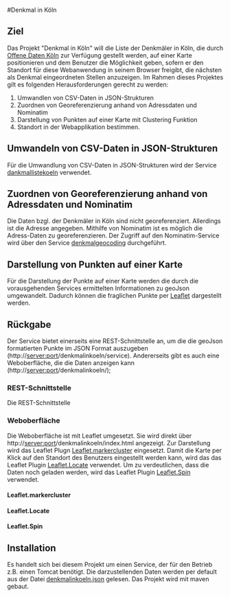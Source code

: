 #Denkmal in Köln

## Ziel

Das Projekt "Denkmal in Köln" will die Liste der Denkmäler in Köln, die durch [Offene Daten Köln](http://www.offenedaten-koeln.de/) zur Verfügung gestellt werden, auf einer Karte positionieren und dem Benutzer die Möglichkeit geben, sofern er den Standort für diese Webanwendung in seinem Browser freigibt, die nächsten als Denkmal eingeordneten Stellen anzuzeigen. Im Rahmen dieses Projektes gilt es folgenden Herausforderungen gerecht zu werden:

1. Umwandlen von CSV-Daten in JSON-Strukturen
2. Zuordnen von Georeferenzierung anhand von Adressdaten und Nominatim
3. Darstellung von Punkten auf einer Karte mit Clustering Funktion
4. Standort in der Webapplikation bestimmen.

## Umwandeln von CSV-Daten in JSON-Strukturen

Für die Umwandlung von CSV-Daten in JSON-Strukturen wird der Service [dankmallistekoeln](https://github.com/weberius/denkmallistekoeln) verwendet. 

## Zuordnen von Georeferenzierung anhand von Adressdaten und Nominatim

Die Daten bzgl. der Denkmäler in Köln sind nicht georeferenziert. Allerdings ist die Adresse angegeben. Mithilfe von Nominatim ist es möglich die Adress-Daten zu georeferenzieren. Der Zugriff auf den Nominatim-Service wird über den Service [denkmalgeocoding](https://github.com/weberius/denkmalgeocoding) durchgeführt.

## Darstellung von Punkten auf einer Karte

Für die Darstellung der Punkte auf einer Karte werden die durch die vorausgehenden Services ermittelten Informationen zu geoJson umgewandelt. Dadurch können die fraglichen Punkte per [Leaflet](http://leafletjs.com/) dargestellt werden.

## Rückgabe

Der Service bietet einerseits eine REST-Schnittstelle an, um die die geoJson formatierten Punkte im JSON Format auszugeben (http://<server:port>/denkmalinkoeln/service). Andererseits gibt es auch eine Weboberfläche, die die Daten anzeigen kann (http://<server:port>/denkmalinkoeln/);

### REST-Schnittstelle

Die REST-Schnittstelle 

### Weboberfläche

Die Weboberfläche ist mit Leaflet umgesetzt. Sie wird direkt über http://<server:port>/denkmalinkoeln/index.html angezeigt. Zur Darstellung wird das Leaflet Plugn [Leaflet.markercluster](https://github.com/Leaflet/Leaflet.markercluster) eingesetzt. Damit die Karte per Klick auf den Standort des Benutzers eingestellt werden kann, wird das das Leaflet Plugin [Leaflet.Locate](https://github.com/domoritz/leaflet-locatecontrol) verwendet. Um zu verdeutlichen, dass die Daten noch geladen werden, wird das Leaflet Plugin [Leaflet.Spin](https://github.com/makinacorpus/Leaflet.Spin) verwendet.

#### Leaflet.markercluster

#### Leaflet.Locate

#### Leaflet.Spin

## Installation 

Es handelt sich bei diesem Projekt um einen Service, der für den Betrieb z.B. einen Tomcat benötigt. Die darzustellenden Daten werden per default aus der Datei [denkmalinkoeln.json](https://github.com/weberius/denkmalinkoeln/blob/master/src/main/resources/denkmalinkoeln.json) gelesen. Das Projekt wird mit maven gebaut.